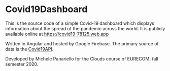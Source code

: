 # Covid19Dashboard

This is the source code of a simple Covid-19 dashboard which displays information about the spread of the pandemic across the world.
It is publicly available online at https://covid19-78125.web.app

Written in Angular and hosted by Google Firebase. The primary source of data is the <a href="https://covid19api.com/">Covid19API</a>.

Developed by Michele Panariello for the Clouds course of EURECOM, fall semester 2020.

